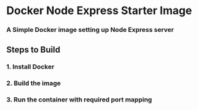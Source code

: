 # Docker Node Express Starter Image

### A Simple Docker image setting up Node Express server

## Steps to Build

### 1. Install Docker
### 2. Build the image
### 3. Run the container with required port mapping
